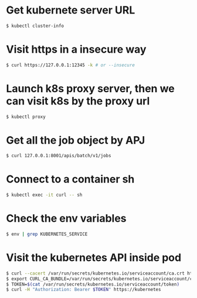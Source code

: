 # Get kubernete server URL
```bash
$ kubectl cluster-info    
```

# Visit https in a insecure way
```bash
$ curl https://127.0.0.1:12345 -k # or --insecure
```

# Launch k8s proxy server, then we can visit k8s by the proxy url
```bash
$ kubectl proxy
```

# Get all the job object by APJ
```bash
$ curl 127.0.0.1:8001/apis/batch/v1/jobs
```

# Connect to a container sh
```bash
$ kubectl exec -it curl -- sh
```

# Check the env variables
```bash
$ env | grep KUBERNETES_SERVICE
```
# Visit the kubernetes API inside pod
```bash
$ curl --cacert /var/run/secrets/kubernetes.io/serviceaccount/ca.crt https://kubernetes
$ export CURL_CA_BUNDLE=/var/run/secrets/kubernetes.io/serviceaccount/ca.crt
$ TOKEN=$(cat /var/run/secrets/kubernetes.io/serviceaccount/token)
$ curl -H "Authorization: Bearer $TOKEN" https://kubernetes

```